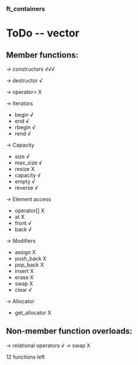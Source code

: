 ### ft_containers

# ToDo -- vector

## Member functions:

*->* constructors √√√

*->* destructor   √

*->* operator=    X

-> Iterators
* begin			√
* end			√
* rbegin		√
* rend			√

-> Capacity
* size			√
* max_size		√
* resize		X
* capacity		√
* empty			√
* reverse		√

-> Element access
* operator[]	X
* at			X
* front			√
* back			√

-> Modifiers
* assign		X
* push_back		X
* pop_back		X
* insert		X
* erase			X
* swap			X
* clear			√

-> Allocator
* get_allocator X

## Non-member function overloads:

-> relational operators √
-> swap					X

12 functions left
